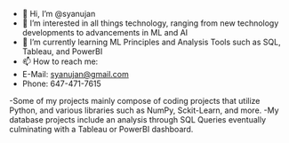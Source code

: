 - 👋 Hi, I’m @syanujan
- 👀 I’m interested in all things technology, ranging from new technology developments to advancements in ML and AI
- 🌱 I’m currently learning ML Principles and Analysis Tools such as SQL, Tableau, and PowerBI
- 📫 How to reach me:
- E-Mail: syanujan@gmail.com
- Phone: 647-471-7615

-Some of my projects mainly compose of coding projects that utilize Python, and various libraries such as NumPy, Sckit-Learn, and more. 
-My database projects include an analysis through SQL Queries eventually culminating with a Tableau or PowerBI dashboard.
  
